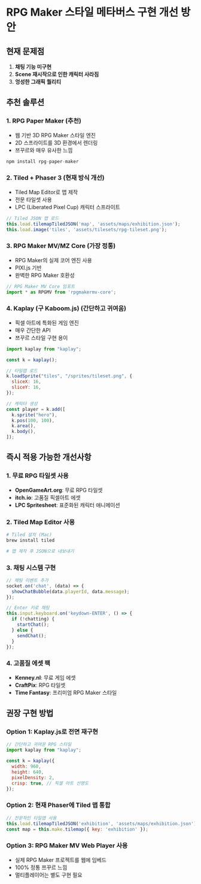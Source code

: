 # RPG Maker 스타일 메타버스 구현 개선 방안

## 현재 문제점
1. **채팅 기능 미구현**
2. **Scene 재시작으로 인한 캐릭터 사라짐**
3. **엉성한 그래픽 퀄리티**

## 추천 솔루션

### 1. **RPG Paper Maker** (추천)
- 웹 기반 3D RPG Maker 스타일 엔진
- 2D 스프라이트를 3D 환경에서 렌더링
- 쯔꾸르와 매우 유사한 느낌
```javascript
npm install rpg-paper-maker
```

### 2. **Tiled + Phaser 3** (현재 방식 개선)
- Tiled Map Editor로 맵 제작
- 전문 타일셋 사용
- LPC (Liberated Pixel Cup) 캐릭터 스프라이트
```javascript
// Tiled JSON 맵 로드
this.load.tilemapTiledJSON('map', 'assets/maps/exhibition.json');
this.load.image('tiles', 'assets/tilesets/rpg-tileset.png');
```

### 3. **RPG Maker MV/MZ Core** (가장 정통)
- RPG Maker의 실제 코어 엔진 사용
- PIXI.js 기반
- 완벽한 RPG Maker 호환성
```javascript
// RPG Maker MV Core 임포트
import * as RPGMV from 'rpgmakermv-core';
```

### 4. **Kaplay (구 Kaboom.js)** (간단하고 귀여움)
- 픽셀 아트에 특화된 게임 엔진
- 매우 간단한 API
- 쯔꾸르 스타일 구현 용이
```javascript
import kaplay from "kaplay";

const k = kaplay();

// 타일맵 로드
k.loadSprite("tiles", "/sprites/tileset.png", {
  sliceX: 16,
  sliceY: 16,
});

// 캐릭터 생성
const player = k.add([
  k.sprite("hero"),
  k.pos(100, 100),
  k.area(),
  k.body(),
]);
```

## 즉시 적용 가능한 개선사항

### 1. 무료 RPG 타일셋 사용
- **OpenGameArt.org**: 무료 RPG 타일셋
- **itch.io**: 고품질 픽셀아트 에셋
- **LPC Spritesheet**: 표준화된 캐릭터 애니메이션

### 2. Tiled Map Editor 사용
```bash
# Tiled 설치 (Mac)
brew install tiled

# 맵 제작 후 JSON으로 내보내기
```

### 3. 채팅 시스템 구현
```javascript
// 채팅 이벤트 추가
socket.on('chat', (data) => {
  showChatBubble(data.playerId, data.message);
});

// Enter 키로 채팅
this.input.keyboard.on('keydown-ENTER', () => {
  if (!chatting) {
    startChat();
  } else {
    sendChat();
  }
});
```

### 4. 고품질 에셋 팩
- **Kenney.nl**: 무료 게임 에셋
- **CraftPix**: RPG 타일셋
- **Time Fantasy**: 프리미엄 RPG Maker 스타일

## 권장 구현 방법

### Option 1: Kaplay.js로 전면 재구현
```javascript
// 간단하고 귀여운 RPG 스타일
import kaplay from "kaplay";

const k = kaplay({
  width: 960,
  height: 640,
  pixelDensity: 2,
  crisp: true, // 픽셀 아트 선명도
});
```

### Option 2: 현재 Phaser에 Tiled 맵 통합
```javascript
// 전문적인 타일맵 사용
this.load.tilemapTiledJSON('exhibition', 'assets/maps/exhibition.json');
const map = this.make.tilemap({ key: 'exhibition' });
```

### Option 3: RPG Maker MV Web Player 사용
- 실제 RPG Maker 프로젝트를 웹에 임베드
- 100% 정통 쯔꾸르 느낌
- 멀티플레이어는 별도 구현 필요
